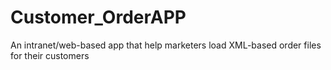 # Customer_OrderAPP
An intranet/web-based app that help marketers load XML-based order files for their customers
